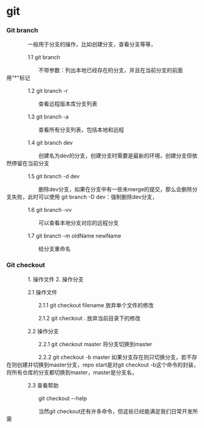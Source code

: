 
git
==

### Git branch

　　　　一般用于分支的操作，比如创建分支，查看分支等等，

　　　　1.1 git branch

　　　　　　不带参数：列出本地已经存在的分支，并且在当前分支的前面用"*"标记

　　　　1.2 git branch -r

　　　　　　查看远程版本库分支列表

　　　　1.3 git branch -a

　　　　　　查看所有分支列表，包括本地和远程

　　　　1.4 git branch dev

　　　　　　创建名为dev的分支，创建分支时需要是最新的环境，创建分支但依然停留在当前分支

　　　　1.5 git branch -d dev

　　　　　　删除dev分支，如果在分支中有一些未merge的提交，那么会删除分支失败，此时可以使用 git branch -D dev：强制删除dev分支，

　　　　1.6 git branch -vv 

　　　　　　可以查看本地分支对应的远程分支

　　　　1.7 git branch -m oldName newName

　　　　　　给分支重命名
### Git checkout

　　　　1. 操作文件  2. 操作分支

　　　　2.1 操作文件

　　　　　　2.1.1 git checkout filename 放弃单个文件的修改

　　　　　　2.1.2 git checkout . 放弃当前目录下的修改

　　　　2.2 操作分支

　　　　　　2.2.1 git checkout master 将分支切换到master

　　　　　　2.2.2 git checkout -b master 如果分支存在则只切换分支，若不存在则创建并切换到master分支，repo start是对git checkout -b这个命令的封装，将所有仓库的分支都切换到master，master是分支名，

　　　　2.3 查看帮助

　　　　　　git checkout --help

　　　　　　当然git checkout还有许多命令，但这些已经能满足我们日常开发所需